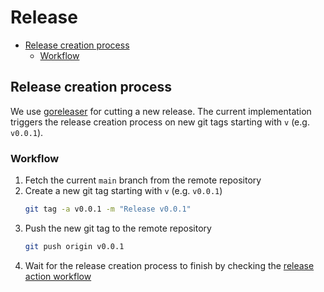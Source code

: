 <!-- SPDX-License-Identifier: MIT -->

# Release

<!-- toc -->
- [Release creation process](#release-creation-process)
  - [Workflow](#workflow)
<!-- /toc -->

## Release creation process

We use [goreleaser](https://goreleaser.com) for cutting a new release.
The current implementation triggers the release creation process on new git tags starting with `v` (e.g. `v0.0.1`).

### Workflow

1. Fetch the current `main` branch from the remote repository
1. Create a new git tag starting with `v` (e.g. `v0.0.1`)
   ```bash
   git tag -a v0.0.1 -m "Release v0.0.1"
   ```
1. Push the new git tag to the remote repository
   ```bash
   git push origin v0.0.1
   ```
1. Wait for the release creation process to finish
   by checking the [release action workflow](https://github.com/mercedes-benz/garm-operator/actions/workflows/release.yml)